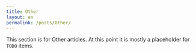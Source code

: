 ```yaml
---
title: Other
layout: en
permalink: /posts/Other/
---
```


This section is for Other articles. At this point it is mostly a placeholder for `TODO` items.
